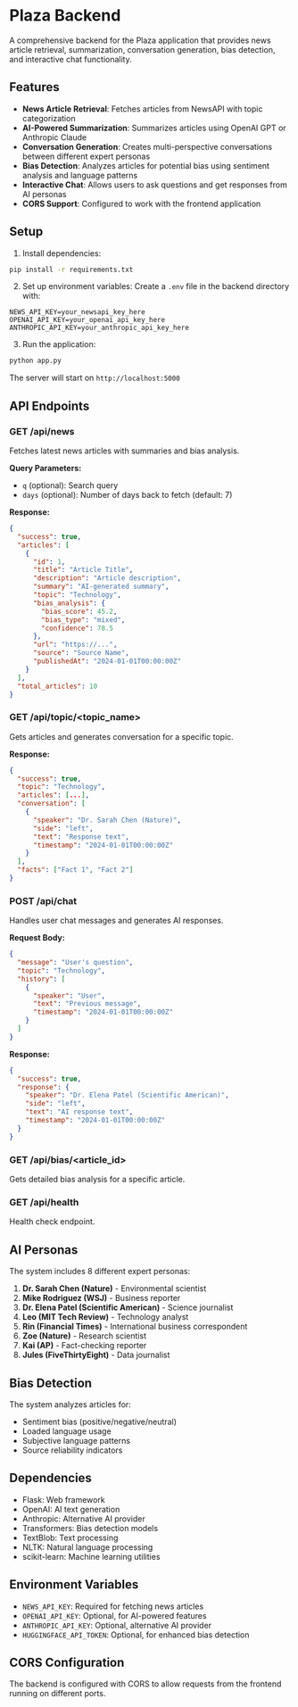 # Plaza Backend

A comprehensive backend for the Plaza application that provides news article retrieval, summarization, conversation generation, bias detection, and interactive chat functionality.

## Features

- **News Article Retrieval**: Fetches articles from NewsAPI with topic categorization
- **AI-Powered Summarization**: Summarizes articles using OpenAI GPT or Anthropic Claude
- **Conversation Generation**: Creates multi-perspective conversations between different expert personas
- **Bias Detection**: Analyzes articles for potential bias using sentiment analysis and language patterns
- **Interactive Chat**: Allows users to ask questions and get responses from AI personas
- **CORS Support**: Configured to work with the frontend application

## Setup

1. Install dependencies:
```bash
pip install -r requirements.txt
```

2. Set up environment variables:
Create a `.env` file in the backend directory with:
```
NEWS_API_KEY=your_newsapi_key_here
OPENAI_API_KEY=your_openai_api_key_here
ANTHROPIC_API_KEY=your_anthropic_api_key_here
```

3. Run the application:
```bash
python app.py
```

The server will start on `http://localhost:5000`

## API Endpoints

### GET /api/news
Fetches latest news articles with summaries and bias analysis.

**Query Parameters:**
- `q` (optional): Search query
- `days` (optional): Number of days back to fetch (default: 7)

**Response:**
```json
{
  "success": true,
  "articles": [
    {
      "id": 1,
      "title": "Article Title",
      "description": "Article description",
      "summary": "AI-generated summary",
      "topic": "Technology",
      "bias_analysis": {
        "bias_score": 45.2,
        "bias_type": "mixed",
        "confidence": 78.5
      },
      "url": "https://...",
      "source": "Source Name",
      "publishedAt": "2024-01-01T00:00:00Z"
    }
  ],
  "total_articles": 10
}
```

### GET /api/topic/<topic_name>
Gets articles and generates conversation for a specific topic.

**Response:**
```json
{
  "success": true,
  "topic": "Technology",
  "articles": [...],
  "conversation": [
    {
      "speaker": "Dr. Sarah Chen (Nature)",
      "side": "left",
      "text": "Response text",
      "timestamp": "2024-01-01T00:00:00Z"
    }
  ],
  "facts": ["Fact 1", "Fact 2"]
}
```

### POST /api/chat
Handles user chat messages and generates AI responses.

**Request Body:**
```json
{
  "message": "User's question",
  "topic": "Technology",
  "history": [
    {
      "speaker": "User",
      "text": "Previous message",
      "timestamp": "2024-01-01T00:00:00Z"
    }
  ]
}
```

**Response:**
```json
{
  "success": true,
  "response": {
    "speaker": "Dr. Elena Patel (Scientific American)",
    "side": "left",
    "text": "AI response text",
    "timestamp": "2024-01-01T00:00:00Z"
  }
}
```

### GET /api/bias/<article_id>
Gets detailed bias analysis for a specific article.

### GET /api/health
Health check endpoint.

## AI Personas

The system includes 8 different expert personas:

1. **Dr. Sarah Chen (Nature)** - Environmental scientist
2. **Mike Rodriguez (WSJ)** - Business reporter
3. **Dr. Elena Patel (Scientific American)** - Science journalist
4. **Leo (MIT Tech Review)** - Technology analyst
5. **Rin (Financial Times)** - International business correspondent
6. **Zoe (Nature)** - Research scientist
7. **Kai (AP)** - Fact-checking reporter
8. **Jules (FiveThirtyEight)** - Data journalist

## Bias Detection

The system analyzes articles for:
- Sentiment bias (positive/negative/neutral)
- Loaded language usage
- Subjective language patterns
- Source reliability indicators

## Dependencies

- Flask: Web framework
- OpenAI: AI text generation
- Anthropic: Alternative AI provider
- Transformers: Bias detection models
- TextBlob: Text processing
- NLTK: Natural language processing
- scikit-learn: Machine learning utilities

## Environment Variables

- `NEWS_API_KEY`: Required for fetching news articles
- `OPENAI_API_KEY`: Optional, for AI-powered features
- `ANTHROPIC_API_KEY`: Optional, alternative AI provider
- `HUGGINGFACE_API_TOKEN`: Optional, for enhanced bias detection

## CORS Configuration

The backend is configured with CORS to allow requests from the frontend running on different ports.